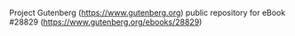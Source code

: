Project Gutenberg (https://www.gutenberg.org) public repository for eBook #28829 (https://www.gutenberg.org/ebooks/28829)
